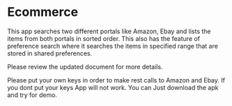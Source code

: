 Ecommerce
=========

This app searches two different portals like Amazon, Ebay and lists the items from both portals in sorted order.
This also has the feature of preference search where it searches the items in specified range that are stored in shared preferences.

Please review the updated document for more details.

Please put your own keys in order to make rest calls to Amazon and Ebay. If you dont put your keys App will not work.
You can Just download the apk and try for demo.
